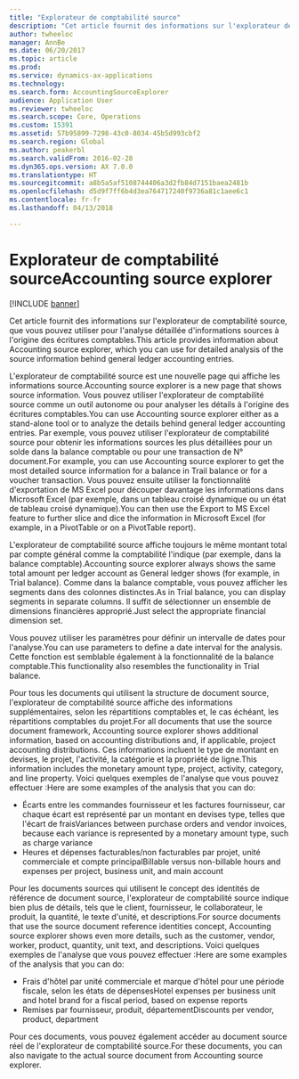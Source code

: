 ```yaml
---
title: "Explorateur de comptabilité source"
description: "Cet article fournit des informations sur l'explorateur de comptabilité source, que vous pouvez utiliser pour l'analyse détaillée d'informations sources à l'origine des écritures comptables."
author: twheeloc
manager: AnnBe
ms.date: 06/20/2017
ms.topic: article
ms.prod: 
ms.service: dynamics-ax-applications
ms.technology: 
ms.search.form: AccountingSourceExplorer
audience: Application User
ms.reviewer: twheeloc
ms.search.scope: Core, Operations
ms.custom: 15391
ms.assetid: 57b95899-7298-43c0-8034-45b5d993cbf2
ms.search.region: Global
ms.author: peakerbl
ms.search.validFrom: 2016-02-28
ms.dyn365.ops.version: AX 7.0.0
ms.translationtype: HT
ms.sourcegitcommit: a8b5a5af5108744406a3d2fb84d7151baea2481b
ms.openlocfilehash: d5d9f7ff6b4d3ea764717240f9736a81c1aee6c1
ms.contentlocale: fr-fr
ms.lasthandoff: 04/13/2018

---
```


# <a name="accounting-source-explorer"></a><span data-ttu-id="6db21-103">Explorateur de comptabilité source</span><span class="sxs-lookup"><span data-stu-id="6db21-103">Accounting source explorer</span></span>

[!INCLUDE [banner](../includes/banner.md)]

<span data-ttu-id="6db21-104">Cet article fournit des informations sur l'explorateur de comptabilité source, que vous pouvez utiliser pour l'analyse détaillée d'informations sources à l'origine des écritures comptables.</span><span class="sxs-lookup"><span data-stu-id="6db21-104">This article provides information about Accounting source explorer, which you can use for detailed analysis of the source information behind general ledger accounting entries.</span></span>

<span data-ttu-id="6db21-105">L'explorateur de comptabilité source est une nouvelle page qui affiche les informations source.</span><span class="sxs-lookup"><span data-stu-id="6db21-105">Accounting source explorer is a new page that shows source information.</span></span> <span data-ttu-id="6db21-106">Vous pouvez utiliser l'explorateur de comptabilité source comme un outil autonome ou pour analyser les détails à l'origine des écritures comptables.</span><span class="sxs-lookup"><span data-stu-id="6db21-106">You can use Accounting source explorer either as a stand-alone tool or to analyze the details behind general ledger accounting entries.</span></span> <span data-ttu-id="6db21-107">Par exemple, vous pouvez utiliser l'explorateur de comptabilité source pour obtenir les informations sources les plus détaillées pour un solde dans la balance comptable ou pour une transaction de N° document.</span><span class="sxs-lookup"><span data-stu-id="6db21-107">For example, you can use Accounting source explorer to get the most detailed source information for a balance in Trail balance or for a voucher transaction.</span></span> <span data-ttu-id="6db21-108">Vous pouvez ensuite utiliser la fonctionnalité d'exportation de MS Excel pour découper davantage les informations dans Microsoft Excel (par exemple, dans un tableau croisé dynamique ou un état de tableau croisé dynamique).</span><span class="sxs-lookup"><span data-stu-id="6db21-108">You can then use the Export to MS Excel feature to further slice and dice the information in Microsoft Excel (for example, in a PivotTable or on a PivotTable report).</span></span>

<span data-ttu-id="6db21-109">L'explorateur de comptabilité source affiche toujours le même montant total par compte général comme la comptabilité l'indique (par exemple, dans la balance comptable).</span><span class="sxs-lookup"><span data-stu-id="6db21-109">Accounting source explorer always shows the same total amount per ledger account as General ledger shows (for example, in Trial balance).</span></span> <span data-ttu-id="6db21-110">Comme dans la balance comptable, vous pouvez afficher les segments dans des colonnes distinctes.</span><span class="sxs-lookup"><span data-stu-id="6db21-110">As in Trial balance, you can display segments in separate columns.</span></span> <span data-ttu-id="6db21-111">Il suffit de sélectionner un ensemble de dimensions financières approprié.</span><span class="sxs-lookup"><span data-stu-id="6db21-111">Just select the appropriate financial dimension set.</span></span> 

<span data-ttu-id="6db21-112">Vous pouvez utiliser les paramètres pour définir un intervalle de dates pour l'analyse.</span><span class="sxs-lookup"><span data-stu-id="6db21-112">You can use parameters to define a date interval for the analysis.</span></span> <span data-ttu-id="6db21-113">Cette fonction est semblable également à la fonctionnalité de la balance comptable.</span><span class="sxs-lookup"><span data-stu-id="6db21-113">This functionality also resembles the functionality in Trial balance.</span></span>

<span data-ttu-id="6db21-114">Pour tous les documents qui utilisent la structure de document source, l'explorateur de comptabilité source affiche des informations supplémentaires, selon les répartitions comptables et, le cas échéant, les répartitions comptables du projet.</span><span class="sxs-lookup"><span data-stu-id="6db21-114">For all documents that use the source document framework, Accounting source explorer shows additional information, based on accounting distributions and, if applicable, project accounting distributions.</span></span> <span data-ttu-id="6db21-115">Ces informations incluent le type de montant en devises, le projet, l'activité, la catégorie et la propriété de ligne.</span><span class="sxs-lookup"><span data-stu-id="6db21-115">This information includes the monetary amount type, project, activity, category, and line property.</span></span> <span data-ttu-id="6db21-116">Voici quelques exemples de l'analyse que vous pouvez effectuer :</span><span class="sxs-lookup"><span data-stu-id="6db21-116">Here are some examples of the analysis that you can do:</span></span>

-   <span data-ttu-id="6db21-117">Écarts entre les commandes fournisseur et les factures fournisseur, car chaque écart est représenté par un montant en devises type, telles que l'écart de frais</span><span class="sxs-lookup"><span data-stu-id="6db21-117">Variances between purchase orders and vendor invoices, because each variance is represented by a monetary amount type, such as charge variance</span></span>
-   <span data-ttu-id="6db21-118">Heures et dépenses facturables/non facturables par projet, unité commerciale et compte principal</span><span class="sxs-lookup"><span data-stu-id="6db21-118">Billable versus non-billable hours and expenses per project, business unit, and main account</span></span>

<span data-ttu-id="6db21-119">Pour les documents sources qui utilisent le concept des identités de référence de document source, l'explorateur de comptabilité source indique bien plus de détails, tels que le client, fournisseur, le collaborateur, le produit, la quantité, le texte d'unité, et descriptions.</span><span class="sxs-lookup"><span data-stu-id="6db21-119">For source documents that use the source document reference identities concept, Accounting source explorer shows even more details, such as the customer, vendor, worker, product, quantity, unit text, and descriptions.</span></span> <span data-ttu-id="6db21-120">Voici quelques exemples de l'analyse que vous pouvez effectuer :</span><span class="sxs-lookup"><span data-stu-id="6db21-120">Here are some examples of the analysis that you can do:</span></span>

-   <span data-ttu-id="6db21-121">Frais d'hôtel par unité commerciale et marque d'hôtel pour une période fiscale, selon les états de dépenses</span><span class="sxs-lookup"><span data-stu-id="6db21-121">Hotel expenses per business unit and hotel brand for a fiscal period, based on expense reports</span></span>
-   <span data-ttu-id="6db21-122">Remises par fournisseur, produit, département</span><span class="sxs-lookup"><span data-stu-id="6db21-122">Discounts per vendor, product, department</span></span>

<span data-ttu-id="6db21-123">Pour ces documents, vous pouvez également accéder au document source réel de l'explorateur de comptabilité source.</span><span class="sxs-lookup"><span data-stu-id="6db21-123">For these documents, you can also navigate to the actual source document from Accounting source explorer.</span></span>




